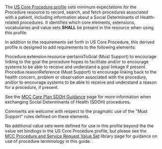 The [US Core Procedure profile](http://hl7.org/fhir/us/core/StructureDefinition/us-core-procedure) sets minimum expectations for the Procedure resource to record, search, and fetch procedures associated with a patient, including information about a Social Determinants of Health-related procedures. It identifies which core elements, extensions, vocabularies and value sets **SHALL** be present in the resource when using this profile.

In addition to the requirements set forth in US Core Procedure, this derived profile is designed to add requirements to the following elements:

Procedure.extension:resource-pertainsToGoal (Must Support) to encourage linking to the goal the procedure hopes to facilitate and/or to encourage systems to be able to receive and understand a goal linkage if present.
Procedue.reasonReference (Must Support) to encourage linking back to the health concern, problem or observation associated with the procedure, and/or to encourage systems to be able to receive and understand a reason for a procedure, if present.

See the [MCC Care Plan SDOH Guidance](https://build.fhir.org/ig/HL7/fhir-us-mcc/branches/master/mcc_care_plan_sdoh_guidance.html) page for more information when exchanging Social Determinants of Health (SDOH) procedures. 

Comments are welcome with respect to the pragmatic use of the "Must Support" rules defined on these elements.

No additional value sets were defined for use in this profile beyond the the value set bindings in the US Core Procedure profile, but please see the [MCC Procedure and Service Request Value Set](mcc_procedure_and_service_request_value_sets.html) library page for guidance on use of procedure terminology in this guide.
.